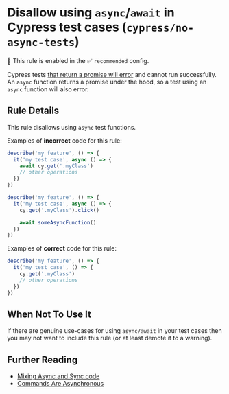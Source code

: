 # Disallow using `async`/`await` in Cypress test cases (`cypress/no-async-tests`)

💼 This rule is enabled in the ✅ `recommended` config.

<!-- end auto-generated rule header -->

Cypress tests [that return a promise will error](https://docs.cypress.io/guides/references/error-messages.html#Cypress-detected-that-you-returned-a-promise-from-a-command-while-also-invoking-one-or-more-cy-commands-in-that-promise) and cannot run successfully.
An `async` function returns a promise under the hood, so a test using an `async` function will also error.

## Rule Details

This rule disallows using `async` test functions.

Examples of **incorrect** code for this rule:

```js
describe('my feature', () => {
  it('my test case', async () => {
    await cy.get('.myClass')
    // other operations
  })
})
```

```js
describe('my feature', () => {
  it('my test case', async () => {
    cy.get('.myClass').click()

    await someAsyncFunction()
  })
})
```

Examples of **correct** code for this rule:

```js
describe('my feature', () => {
  it('my test case', () => {
    cy.get('.myClass')
    // other operations
  })
})
```

## When Not To Use It

If there are genuine use-cases for using `async/await` in your test cases then you may not want to include this rule (or at least demote it to a warning).

## Further Reading

- [Mixing Async and Sync code](https://on.cypress.io/guides/core-concepts/introduction-to-cypress#Mixing-Async-and-Sync-code)
- [Commands Are Asynchronous](https://on.cypress.io/guides/core-concepts/introduction-to-cypress.html#Commands-Are-Asynchronous)
